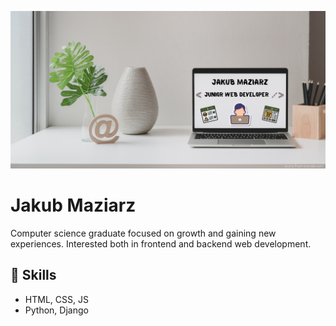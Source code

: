 ![Junior web developer](https://github.com/jakub-maziarz/jakub-maziarz/blob/main/Jakub%20Maziarz%20Junior%20web%20developer%20-%20GitHub%20Readme.png)

# Jakub Maziarz
Computer science graduate focused on growth and gaining new experiences. Interested both in frontend and backend web development.

## 🔧 Skills 
* HTML, CSS, JS
* Python, Django
